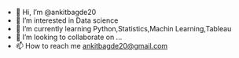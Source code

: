 - 👋 Hi, I’m @ankitbagde20
- 👀 I’m interested in Data science
- 🌱 I’m currently learning Python,Statistics,Machin Learning,Tableau
- 💞️ I’m looking to collaborate on ...
- 📫 How to reach me ankitbagde20@gmail.com

<!---
ankitbagde20/ankitbagde20 is a ✨ special ✨ repository because its `README.md` (this file) appears on your GitHub profile.
You can click the Preview link to take a look at your changes.
--->
